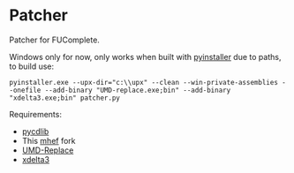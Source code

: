 # Patcher
Patcher for FUComplete.

Windows only for now, only works when built with [pyinstaller](https://github.com/pyinstaller/pyinstaller) due to paths, to build use:
```
pyinstaller.exe --upx-dir="c:\\upx" --clean --win-private-assemblies --onefile --add-binary "UMD-replace.exe;bin" --add-binary "xdelta3.exe;bin" patcher.py
```

Requirements:
- [pycdlib](https://github.com/clalancette/pycdlib)
- This [mhef](https://github.com/IncognitoMan/mhef) fork
- [UMD-Replace](https://www.romhacking.net/utilities/891/)
- [xdelta3](https://github.com/jmacd/xdelta)
